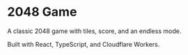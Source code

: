 # 2048 Game

A classic 2048 game with tiles, score, and an endless mode.

Built with React, TypeScript, and Cloudflare Workers.
